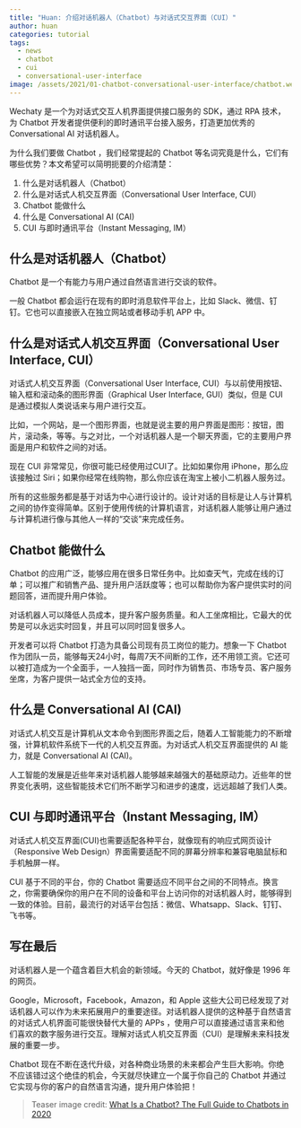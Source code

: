 ```yaml
---
title: "Huan: 介绍对话机器人（Chatbot）与对话式交互界面（CUI）"
author: huan
categories: tutorial
tags:
  - news
  - chatbot
  - cui
  - conversational-user-interface
image: /assets/2021/01-chatbot-conversational-user-interface/chatbot.webp
---
```


Wechaty 是一个为对话式交互人机界面提供接口服务的 SDK，通过 RPA 技术，为 Chatbot 开发者提供便利的即时通讯平台接入服务，打造更加优秀的 Conversational AI 对话机器人。

为什么我们要做 Chatbot ，我们经常提起的 Chatbot 等名词究竟是什么，它们有哪些优势？本文希望可以简明扼要的介绍清楚：

1. 什么是对话机器人（Chatbot）
1. 什么是对话式人机交互界面（Conversational User Interface, CUI）
1. Chatbot 能做什么
1. 什么是 Conversational AI (CAI)
1. CUI 与即时通讯平台（Instant Messaging, IM）

## 什么是对话机器人（Chatbot）

Chatbot 是一个有能力与用户通过自然语言进行交谈的软件。

一般 Chatbot 都会运行在现有的即时消息软件平台上，比如 Slack、微信、钉钉。它也可以直接嵌入在独立网站或者移动手机 APP 中。

## 什么是对话式人机交互界面（Conversational User Interface, CUI）

对话式人机交互界面（Conversational User Interface, CUI）与以前使用按钮、输入框和滚动条的图形界面（Graphical User Interface, GUI）类似，但是 CUI 是通过模拟人类说话来与用户进行交互。

比如，一个网站，是一个图形界面，也就是说主要的用户界面是图形：按钮，图片，滚动条，等等。与之对比，一个对话机器人是一个聊天界面，它的主要用户界面是用户和软件之间的对话。

现在 CUI 非常常见，你很可能已经使用过CUI了。比如如果你用 iPhone，那么应该接触过 Siri；如果你经常在线购物，那么你应该在淘宝上被小二机器人服务过。

所有的这些服务都是基于对话为中心进行设计的。设计对话的目标是让人与计算机之间的协作变得简单。区别于使用传统的计算机语言，对话机器人能够让用户通过与计算机进行像与其他人一样的“交谈”来完成任务。

## Chatbot 能做什么

Chatbot 的应用广泛，能够应用在很多日常任务中。比如查天气，完成在线的订单；可以推广和销售产品、提升用户活跃度等；也可以帮助你为客户提供实时的问题回答，进而提升用户体验。

对话机器人可以降低人员成本，提升客户服务质量。和人工坐席相比，它最大的优势是可以永远实时回复，并且可以同时回复很多人。

开发者可以将 Chatbot 打造为具备公司现有员工岗位的能力。想象一下 Chatbot 作为团队一员，能够每天24小时，每周7天不间断的工作，还不用领工资。它还可以被打造成为一个全面手，一人独挡一面，同时作为销售员、市场专员、客户服务坐席，为客户提供一站式全方位的支持。

## 什么是 Conversational AI (CAI)

对话式人机交互是计算机从文本命令到图形界面之后，随着人工智能能力的不断增强，计算机软件系统下一代的人机交互界面。为对话式人机交互界面提供的 AI 能力，就是 Conversational AI (CAI)。

人工智能的发展是近些年来对话机器人能够越来越强大的基础原动力。近些年的世界变化表明，这些智能技术它们所不断学习和进步的速度，远远超越了我们人类。

## CUI 与即时通讯平台（Instant Messaging, IM）

对话式人机交互界面(CUI)也需要适配各种平台，就像现有的响应式网页设计（Responsive Web Design）界面需要适配不同的屏幕分辨率和兼容电脑鼠标和手机触屏一样。

CUI 基于不同的平台，你的 Chatbot 需要适应不同平台之间的不同特点。换言之，你需要确保你的用户在不同的设备和平台上访问你的对话机器人时，能够得到一致的体验。目前，最流行的对话平台包括：微信、Whatsapp、Slack、钉钉、飞书等。

## 写在最后

对话机器人是一个蕴含着巨大机会的新领域。今天的 Chatbot，就好像是 1996 年的网页。

Google，Microsoft，Facebook，Amazon，和 Apple 这些大公司已经发现了对话机器人可以作为未来拓展用户的重要途径。对话机器人提供的这种基于自然语言的对话式人机界面可能很快替代大量的 APPs ，使用户可以直接通过语言来和他们喜欢的数字服务进行交互。理解对话式人机交互界面（CUI）是理解未来科技发展的重要一步。

Chatbot 现在不断在迭代升级，对各种商业场景的未来都会产生巨大影响。你绝不应该错过这个绝佳的机会，今天就尽快建立一个属于你自己的 Chatbot 并通过它实现与你的客户的自然语言沟通，提升用户体验把！

> Teaser image credit: [What Is a Chatbot? The Full Guide to Chatbots in 2020](https://learn.g2.com/chatbot)
